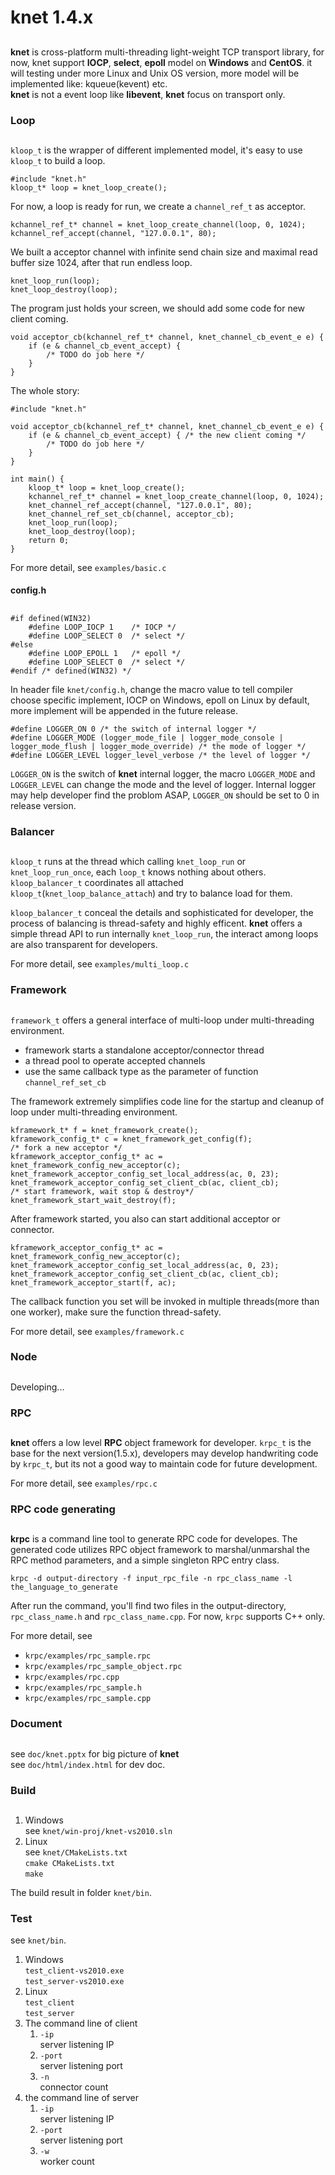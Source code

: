 # knet 1.4.x #
##

**knet** is cross-platform multi-threading light-weight TCP transport library, for now, knet support **IOCP**, **select**, **epoll** model on **Windows** and **CentOS**. it will testing under more Linux and Unix OS version, more model will be implemented like: kqueue(kevent) etc.   
**knet** is not a event loop like **libevent**, **knet** focus on transport only.

### Loop ###
##

`kloop_t` is the wrapper of different implemented model, it's easy to use `kloop_t` to build a loop.    

	#include "knet.h"
	kloop_t* loop = knet_loop_create();

For now, a loop is ready for run, we create a `channel_ref_t` as acceptor.

	kchannel_ref_t* channel = knet_loop_create_channel(loop, 0, 1024);
	kchannel_ref_accept(channel, "127.0.0.1", 80);

We built a acceptor channel with infinite send chain size and maximal read buffer size 1024, after that run endless loop.

	knet_loop_run(loop);
	knet_loop_destroy(loop);

The program just holds your screen, we should add some code for new client coming.

	void acceptor_cb(kchannel_ref_t* channel, knet_channel_cb_event_e e) {
	    if (e & channel_cb_event_accept) {
	        /* TODO do job here */
	    }
	}

The whole story:

	#include "knet.h"

	void acceptor_cb(kchannel_ref_t* channel, knet_channel_cb_event_e e) {
	    if (e & channel_cb_event_accept) { /* the new client coming */
	        /* TODO do job here */
	    }
	}

	int main() {
		kloop_t* loop = knet_loop_create();
		kchannel_ref_t* channel = knet_loop_create_channel(loop, 0, 1024);
		knet_channel_ref_accept(channel, "127.0.0.1", 80);
		knet_channel_ref_set_cb(channel, acceptor_cb);
		knet_loop_run(loop);
		knet_loop_destroy(loop);
		return 0;
	}

For more detail, see `examples/basic.c`

#### config.h ####
##

	#if defined(WIN32)
		#define LOOP_IOCP 1    /* IOCP */
		#define LOOP_SELECT 0  /* select */
	#else
		#define LOOP_EPOLL 1   /* epoll */
		#define LOOP_SELECT 0  /* select */
	#endif /* defined(WIN32) */

In header file `knet/config.h`, change the macro value to tell compiler choose specific implement, IOCP on Windows, epoll on Linux by default, more implement will be appended in the future release.   

	#define LOGGER_ON 0 /* the switch of internal logger */
	#define LOGGER_MODE (logger_mode_file | logger_mode_console | logger_mode_flush | logger_mode_override) /* the mode of logger */
	#define LOGGER_LEVEL logger_level_verbose /* the level of logger */

`LOGGER_ON` is the switch of **knet** internal logger, the macro `LOGGER_MODE` and `LOGGER_LEVEL` can change the mode and the level of logger. Internal logger may help developer find the problom ASAP, `LOGGER_ON` should be set to 0 in release version.

### Balancer ###
##

`kloop_t` runs at the thread which calling `knet_loop_run` or `knet_loop_run_once`, each `loop_t` knows nothing
about others. `kloop_balancer_t` coordinates all attached `kloop_t`(`knet_loop_balance_attach`) and try to balance load for them.   

`kloop_balancer_t` conceal the details and sophisticated for developer, the process of balancing is thread-safety  and highly efficent. **knet** offers a simple thread API to run internally `knet_loop_run`, the interact among loops are also transparent for developers.

For more detail, see `examples/multi_loop.c`

### Framework ###
##

`framework_t` offers a general interface of multi-loop under multi-threading environment.

- framework starts a standalone acceptor/connector thread
- a thread pool to operate accepted channels
- use the same callback type as the parameter of function `channel_ref_set_cb` 

The framework extremely simplifies code line for the startup and cleanup of loop under multi-threading environment.

	kframework_t* f = knet_framework_create();
	kframework_config_t* c = knet_framework_get_config(f);
	/* fork a new acceptor */
    kframework_acceptor_config_t* ac = knet_framework_config_new_acceptor(c);
    knet_framework_acceptor_config_set_local_address(ac, 0, 23);
    knet_framework_acceptor_config_set_client_cb(ac, client_cb);
    /* start framework, wait stop & destroy*/
    knet_framework_start_wait_destroy(f);
	
After framework started, you also can start additional acceptor or connector.

	kframework_acceptor_config_t* ac = knet_framework_config_new_acceptor(c);
    knet_framework_acceptor_config_set_local_address(ac, 0, 23);
    knet_framework_acceptor_config_set_client_cb(ac, client_cb);
	knet_framework_acceptor_start(f, ac);

The callback function you set will be invoked in multiple threads(more than one worker), make sure the function thread-safety.

For more detail, see `examples/framework.c`

### Node ###
##

Developing...

### RPC ###
##

**knet** offers a low level **RPC** object framework for developer. `krpc_t` is the base for the next version(1.5.x), developers may develop handwriting code by `krpc_t`, but its not a good way to maintain code for future development.

For more detail, see `examples/rpc.c`

### RPC code generating ###
##

**krpc** is a command line tool to generate RPC code for developes. The generated code utilizes RPC object framework to marshal/unmarshal the RPC method parameters, and a simple singleton RPC entry class.

`krpc -d output-directory -f input_rpc_file -n rpc_class_name -l the_language_to_generate`

After run the command, you'll find two files in the output-directory, `rpc_class_name.h` and `rpc_class_name.cpp`. For now, `krpc` supports C++ only.

For more detail, see

- `krpc/examples/rpc_sample.rpc`
- `krpc/examples/rpc_sample_object.rpc`
- `krpc/examples/rpc.cpp`
- `krpc/examples/rpc_sample.h`
- `krpc/examples/rpc_sample.cpp`

### Document ###
##

see `doc/knet.pptx` for big picture of **knet**   
see `doc/html/index.html` for dev doc.

### Build ###
##

1. Windows   
	see `knet/win-proj/knet-vs2010.sln`
2. Linux   
	see `knet/CMakeLists.txt`   
	`cmake CMakeLists.txt`   
	`make`   

The build result in folder `knet/bin`.

### Test ###

see `knet/bin`.

1. Windows   
	`test_client-vs2010.exe`   
	`test_server-vs2010.exe`
2. Linux   
	`test_client`   
	`test_server`   
3. The command line of client
 	1. `-ip`   
 		server listening IP
 	2. `-port`   
 		server listening port
    3. `-n`   
    	connector count   
4. the command line of server   
	1. `-ip`   
 		server listening IP
 	2. `-port`   
 		server listening port   
    3. `-w`   
    	worker count
